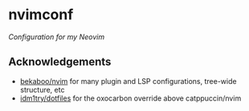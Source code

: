# nvimconf

_Configuration for my Neovim_

## Acknowledgements

- [bekaboo/nvim](https://github.com/Bekaboo/nvim) for many plugin and LSP configurations, tree-wide structure, etc
- [idm1try/dotfiles](https://github.com/idm1try/dotfiles) for the oxocarbon override above catppuccin/nvim
